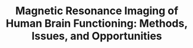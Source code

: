 ---
title: "Magnetic Resonance Imaging of Human Brain Functioning: Methods, Issues, and Opportunities"
project_id: 
date: 
conference_id: ""
presenters:
   - peter_bandettini
summary: "<p>Ampere XI conference, Zakopane, Poland</p>"
file: /assets/presentations/T136.ppt
filename: T136.ppt
layout: presentation
---